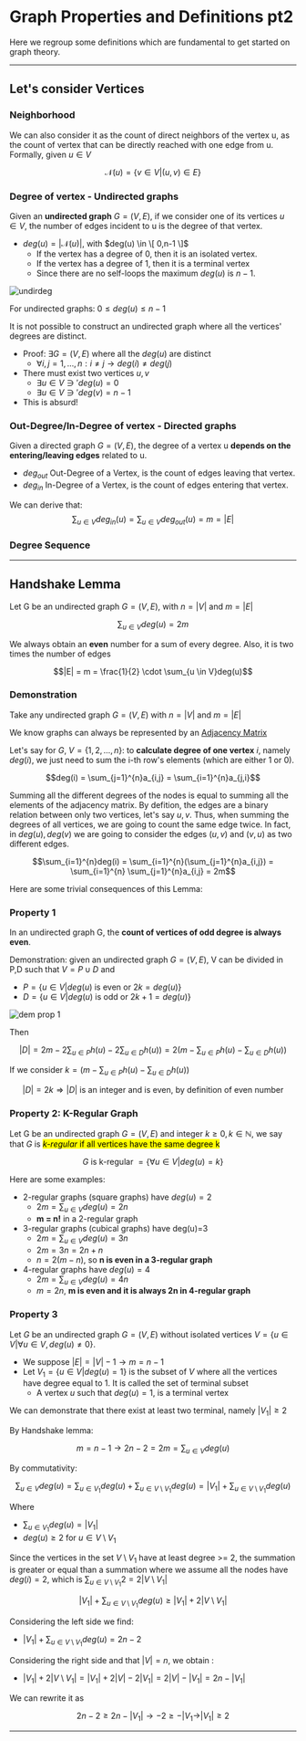 # Graph Properties and Definitions pt2
Here we regroup some definitions which are fundamental to get started on graph theory.

--- 

## Let's consider Vertices

### Neighborhood
We can also consider it as the count of direct neighbors of the vertex u, 
as the count of vertex that can be directly reached with one edge from u. Formally, given $u \in V$

$$\mathcal{N}(u)= \{ v \in V | (u,v) \in E \}$$

### Degree of vertex - Undirected graphs
Given an **undirected graph** $G=(V,E)$, if we consider one of its vertices $u \in V$,
the number of edges incident to u is the degree of that vertex.
* $deg(u) = | \mathcal{N}(u) |$, with $deg(u) \in \[ 0,n-1 \]$
  * If the vertex has a degree of 0, then it is an isolated vertex.
  * If the vertex has a degree of 1, then it is a terminal vertex
  * Since there are no self-loops the maximum $deg(u)$ is $n-1$.

![undirdeg](https://github.com/PayThePizzo/DataStrutucures-Algorithms/blob/main/Resources/undirdeg.png?raw=TRUE)

For undirected graphs: $0 \leq deg(u) \leq n-1$

It is not possible to construct an undirected graph where all the vertices' degrees are 
distinct.
* Proof: $\exists G=(V,E)$ where all the $deg(u)$ are distinct
  * $\forall i,j = 1,\ldots, n : i \neq j \rightarrow deg(i) \neq deg(j)$
* There must exist two vertices $u,v$
  * $\exists u \in V \ni ' deg(u) = 0$
  * $\exists u \in V \ni ' deg(v) = n-1$
* This is absurd!

### Out-Degree/In-Degree of vertex - Directed graphs
Given a directed graph $G=(V,E)$, the degree of a vertex u **depends on the entering/leaving edges** related to u.
* $deg_{out}$ Out-Degree of a Vertex, is the count of edges leaving that vertex.
* $deg_{in}$ In-Degree of a Vertex, is the count of edges entering that vertex.

We can derive that: 
$$\sum_{u \in V}deg_{in}(u) = \sum_{u \in V}deg_{out}(u) = m = |E|$$

### Degree Sequence


---

## Handshake Lemma
Let G be an undirected graph $G=(V,E)$, with $n=|V|$ and $m=|E|$

$$\sum_{u \in V}deg(u) = 2m$$

We always obtain an **even** number for a sum of every degree. Also, it is two times the number of edges

$$|E| = m = \frac{1}{2} \cdot \sum_{u \in V}deg(u)$$

### Demonstration
Take any undirected graph $G=(V,E)$ with $n=|V|$ and $m =|E|$

We know graphs can always be represented by an [Adjacency Matrix](https://github.com/PayThePizzo/DataStrutucures-Algorithms/blob/main/Theory/8%20-%20Graphs/3%20-%20ADJACENCY%20MATRIX.md)

Let's say for $G$, $V= \{ 1,2,\ldots , n \}$: to **calculate degree of one vertex** $i$, namely $deg(i)$, we just need to sum the i-th row's elements (which are either $1$ or $0$).

$$deg(i) = \sum_{j=1}^{n}a_{i,j} = \sum_{i=1}^{n}a_{j,i}$$

Summing all the different degrees of the nodes is equal to summing all the elements of the adjacency matrix. By defition, the edges are a binary relation between only two vertices, let's say $u,v$. Thus, when summing the degrees of all vertices, we are going to count the same edge twice. In fact, in $deg(u), deg(v)$ we are going to consider the edges $(u,v)$ and $(v,u)$ as two different edges. 

$$\sum_{i=1}^{n}deg(i) = \sum_{i=1}^{n}(\sum_{j=1}^{n}a_{i,j}) = \sum_{i=1}^{n} \sum_{j=1}^{n}a_{i,j} = 2m$$

Here are some trivial consequences of this Lemma:

### Property 1
In an undirected graph G, the **count of vertices of odd degree is always even**.

Demonstration: given an undirected graph $G=(V,E)$, V can be divided in P,D such that $V = P \cup D$ and
* $P = \{u \in V | deg(u) \text{ is even or } 2k = deg(u) \}$
* $D = \{u \in V | deg(u) \text{ is odd or } 2k+1 = deg(u) \}$

![dem prop 1](https://github.com/PayThePizzo/DataStrutucures-Algorithms/blob/main/Resources/demprop1.png?raw=TRUE)

Then

$$|D| = 2m - 2 \sum_{u \in P} h(u) - 2 \sum_{u \in D} h(u)) = 2 (m - \sum_{u \in P} h(u) - \sum_{u \in D} h(u))$$

If we consider $k = (m - \sum_{u \in P} h(u) - \sum_{u \in D} h(u))$

$$|D| = 2k \Longrightarrow |D| \text{ is an integer and is even, by definition of even number }$$

### Property 2: K-Regular Graph
Let G be an undirected graph $G=(V,E)$ and integer $k \geq 0, k \in \mathbb{N}$, we say that $G$ is <mark>*k-regular*
if  all vertices have the same degree k

$$G \text{ is k-regular } = \{ \forall u \in V | deg(u) = k \}$$


Here are some examples:
* 2-regular graphs (square graphs) have $deg(u)=2$
  * $2m = \sum_{u \in V}deg(u) = 2n$
  * **m = n!** in a 2-regular graph
* 3-regular graphs (cubical graphs) have deg(u)=3
  * $2m = \sum_{u \in V}deg(u) = 3n$
  * $2m = 3n = 2n + n$
  * $n = 2(m-n)$, so **n is even in a 3-regular graph**
* 4-regular graphs have $deg(u)=4$ 
  * $2m = \sum_{u \in V}deg(u) = 4n$
  * $m = 2n$, **m is even and it is always 2n in 4-regular graph**

### Property 3
Let $G$ be an undirected graph $G=(V,E)$ without isolated vertices $V = \{u \in V | \forall u \in V, deg(u) \neq 0 \}$. 
* We suppose $|E| = |V|-1 \rightarrow m=n-1$
* Let $V_{1} = \{ u \in V| deg(u)=1 \}$ is the subset of $V$ where all the vertices have degree equal to 1. It is called the set of terminal subset
  * A vertex $u$ such that $deg(u)=1$, is a terminal vertex

We can demonstrate that there exist at least two terminal, namely $|V_{1}|\geq 2$

By Handshake lemma:

$$m = n -1 \rightarrow 2n-2 = 2m = \sum_{u \in V}deg(u)$$

By commutativity:

$$\sum_{u \in V}deg(u) = \sum_{u \in V_{1}}deg(u) + \sum_{u \in V \setminus V_{1}}deg(u) = |V_{1}| + \sum_{u \in V \setminus V_{1}}deg(u)$$

Where
* $\sum_{u \in V_{1}}deg(u) = |V_{1}|$
* $deg(u) \geq 2$ for $u \in V \setminus V_{1}$
  
Since the vertices in the set $V \setminus V_{1}$ have at least degree >= 2, the summation is greater or equal than a summation where we assume all the nodes have $deg(i)=2$, which is $\sum_{u \in V \setminus V_{1}}2 = 2|V \setminus V_{1}|$

$$|V_{1}| + \sum_{u \in V \setminus V_{1}}deg(u) \geq |V_{1}| + 2|V \setminus V_{1}|$$

Considering the left side we find:
* $|V_{1}| + \sum_{u \in V \setminus V_{1}}deg(u) = 2n-2$

Considering the right side and that $|V|=n$, we obtain :
* $|V_{1}| + 2|V \setminus V_{1}| = |V_{1}| + 2|V| - 2|V_{1}| = 2|V| - |V_{1}| = 2n - |V_{1}|$

We can rewrite it as

$$2n - 2 \geq 2n - |V_{1}| \rightarrow -2 \geq -|V_{1} \rightarrow |V_{1}| \geq 2$$

---
